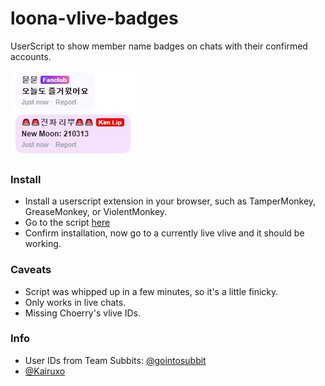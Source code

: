 # loona-vlive-badges
UserScript to show member name badges on chats with their confirmed accounts.

![example](/example.jpg)

### Install
- Install a userscript extension in your browser, such as TamperMonkey, GreaseMonkey, or ViolentMonkey.
- Go to the script [here](https://github.com/teamreflex/loona-vlive-badges/raw/master/loona-vlive-badges.user.js)
- Confirm installation, now go to a currently live vlive and it should be working.

### Caveats
- Script was whipped up in a few minutes, so it's a little finicky.
- Only works in live chats.
- Missing Choerry's vlive IDs.

### Info
- User IDs from Team Subbits: [@gointosubbit](https://twitter.com/gointosubbit)
- [@Kairuxo](https://twitter.com/Kairuxo)
